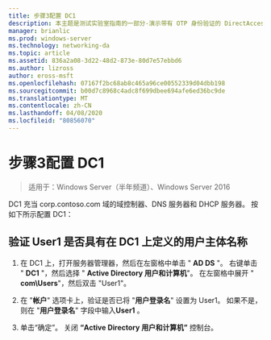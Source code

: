 ```yaml
---
title: 步骤3配置 DC1
description: 本主题是测试实验室指南的一部分-演示带有 OTP 身份验证的 DirectAccess 和用于 Windows Server 2016 的 RSA SecurID
manager: brianlic
ms.prod: windows-server
ms.technology: networking-da
ms.topic: article
ms.assetid: 836a2a08-3d22-48d2-873e-80d7e57ebbd6
ms.author: lizross
author: eross-msft
ms.openlocfilehash: 07167f2bc68ab8c465a96ce00552339d04dbb198
ms.sourcegitcommit: b00d7c8968c4adc8f699dbee694afe6ed36bc9de
ms.translationtype: MT
ms.contentlocale: zh-CN
ms.lasthandoff: 04/08/2020
ms.locfileid: "80856070"
---
```

# <a name="step-3-configure-dc1"></a>步骤3配置 DC1

>适用于：Windows Server（半年频道）、Windows Server 2016

DC1 充当 corp.contoso.com 域的域控制器、DNS 服务器和 DHCP 服务器。 按如下所示配置 DC1：  
  
## <a name="verify-user1-has-a-user-principal-name-defined-on-dc1"></a>验证 User1 是否具有在 DC1 上定义的用户主体名称  
  
1.  在 DC1 上，打开服务器管理器，然后在左窗格中单击 " **AD DS** "。 右键单击 " **DC1** "，然后选择 " **Active Directory 用户和计算机**"。 在左窗格中展开 " **com\Users**"，然后双击 "User1"。  
  
2.  在 "**帐户**" 选项卡上，验证是否已将 "**用户登录名**" 设置为 User1。 如果不是，则在 "**用户登录名**" 字段中输入**User1** 。  
  
3.  单击“确定”。 关闭 **“Active Directory 用户和计算机”** 控制台。  
  


